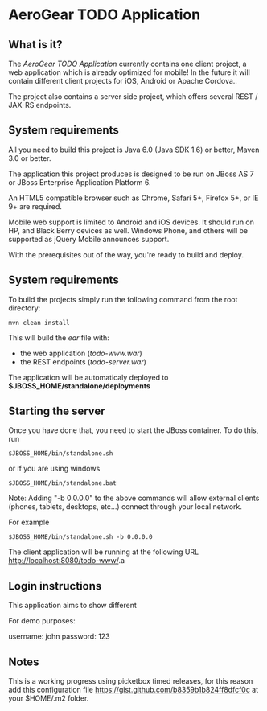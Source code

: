 AeroGear TODO Application
=========================

What is it?
-----------

The _AeroGear TODO Application_ currently contains one client project, a web application which is already optimized for mobile! In the future it will contain different client projects for iOS, Android or Apache Cordova..

The project also contains a server side project, which offers several REST / JAX-RS endpoints.

System requirements
-------------------

All you need to build this project is Java 6.0 (Java SDK 1.6) or better, Maven
3.0 or better.

The application this project produces is designed to be run on JBoss AS 7 or JBoss Enterprise Application Platform 6.

An HTML5 compatible browser such as Chrome, Safari 5+, Firefox 5+, or IE 9+ are
required. 

Mobile web support is limited to Android and iOS devices.  It should run on HP,
and Black Berry devices as well.  Windows Phone, and others will be supported as 
jQuery Mobile announces support.
 
With the prerequisites out of the way, you're ready to build and deploy.

System requirements
-------------------

To build the projects simply run the following command from the root directory:

    mvn clean install

This will build the _ear_ file with:
- the web application (_todo-www.war_)
- the REST endpoints (_todo-server.war_)

The application will be automaticaly deployed to **$JBOSS_HOME/standalone/deployments**

Starting the server
-------------------------

Once you have done that, you need to start the JBoss container. To do this, run
  
    $JBOSS_HOME/bin/standalone.sh
  
or if you are using windows
 
    $JBOSS_HOME/bin/standalone.bat
    
Note: Adding "-b 0.0.0.0" to the above commands will allow external clients (phones, tablets, 
desktops, etc...) connect through your local network.
      
For example

    $JBOSS_HOME/bin/standalone.sh -b 0.0.0.0 

The client application will be running at the following URL <http://localhost:8080/todo-www/>.a

Login instructions
------------------

This application aims to show different

For demo purposes:

username: john
password: 123

Notes
------

This is a working progress using picketbox timed releases, for this reason add this configuration file https://gist.github.com/b8359b1b824ff8dfcf0c at your $HOME/.m2 folder. 
